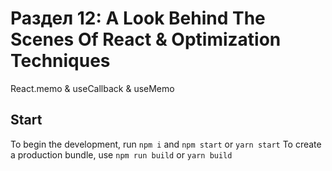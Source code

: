 # Раздел 12: A Look Behind The Scenes Of React & Optimization Techniques

React.memo & useCallback & useMemo

## Start

To begin the development, run `npm i` and `npm start` or `yarn start`
To create a production bundle, use `npm run build` or `yarn build`
